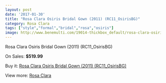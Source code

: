 ```yaml
---
layout: post
date: '2017-01-30'
title: "Rosa Clara Osiris Bridal Gown (2011) (RC11_OsirisBG)"
category: Rosa Clara
tags: ["style","formal","bridal","rosa","osiris"]
image: http://www.benemulti.com/19014-thickbox_default/rosa-clara-osiris-bridal-gown-2011-rc11osirisbg.jpg
---
```

Rosa Clara Osiris Bridal Gown (2011) (RC11_OsirisBG)

On Sales: **$519.99**
<a href="https://www.benemulti.com/en/rosa-clara/7202-rosa-clara-osiris-bridal-gown-2011-rc11osirisbg.html"><amp-img layout="responsive" width="600" height="600" src="//www.benemulti.com/19014-thickbox_default/rosa-clara-osiris-bridal-gown-2011-rc11osirisbg.jpg" alt="Rosa Clara Osiris Bridal Gown (2011) (RC11_OsirisBG) 0" /></a>
<a href="https://www.benemulti.com/en/rosa-clara/7202-rosa-clara-osiris-bridal-gown-2011-rc11osirisbg.html"><amp-img layout="responsive" width="600" height="600" src="//www.benemulti.com/19016-thickbox_default/rosa-clara-osiris-bridal-gown-2011-rc11osirisbg.jpg" alt="Rosa Clara Osiris Bridal Gown (2011) (RC11_OsirisBG) 1" /></a>
<a href="https://www.benemulti.com/en/rosa-clara/7202-rosa-clara-osiris-bridal-gown-2011-rc11osirisbg.html"><amp-img layout="responsive" width="600" height="600" src="//www.benemulti.com/19015-thickbox_default/rosa-clara-osiris-bridal-gown-2011-rc11osirisbg.jpg" alt="Rosa Clara Osiris Bridal Gown (2011) (RC11_OsirisBG) 2" /></a>

Buy it: [Rosa Clara Osiris Bridal Gown (2011) (RC11_OsirisBG)](https://www.benemulti.com/en/rosa-clara/7202-rosa-clara-osiris-bridal-gown-2011-rc11osirisbg.html "Rosa Clara Osiris Bridal Gown (2011) (RC11_OsirisBG)")

View more: [Rosa Clara](https://www.benemulti.com/en/60-rosa-clara "Rosa Clara")